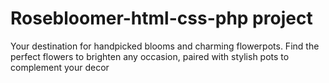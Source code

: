 # Rosebloomer-html-css-php project
Your destination for handpicked blooms and charming flowerpots. Find the perfect flowers to brighten any occasion, paired with stylish pots to complement your decor
